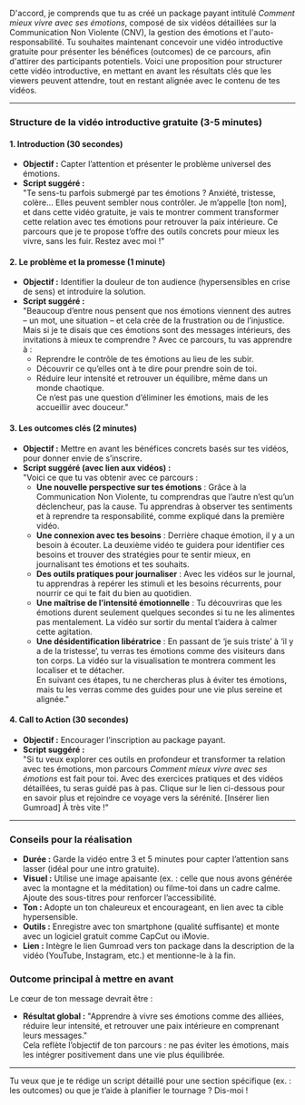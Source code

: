 D'accord, je comprends que tu as créé un package payant intitulé *Comment mieux vivre avec ses émotions*, composé de six vidéos détaillées sur la Communication Non Violente (CNV), la gestion des émotions et l'auto-responsabilité. Tu souhaites maintenant concevoir une vidéo introductive gratuite pour présenter les bénéfices (outcomes) de ce parcours, afin d'attirer des participants potentiels. Voici une proposition pour structurer cette vidéo introductive, en mettant en avant les résultats clés que les viewers peuvent attendre, tout en restant alignée avec le contenu de tes vidéos.

---

### Structure de la vidéo introductive gratuite (3-5 minutes)

#### 1. Introduction (30 secondes)
- **Objectif :** Capter l’attention et présenter le problème universel des émotions.
- **Script suggéré :**  
  "Te sens-tu parfois submergé par tes émotions ? Anxiété, tristesse, colère… Elles peuvent sembler nous contrôler. Je m’appelle [ton nom], et dans cette vidéo gratuite, je vais te montrer comment transformer cette relation avec tes émotions pour retrouver la paix intérieure. Ce parcours que je te propose t’offre des outils concrets pour mieux les vivre, sans les fuir. Restez avec moi !"

#### 2. Le problème et la promesse (1 minute)
- **Objectif :** Identifier la douleur de ton audience (hypersensibles en crise de sens) et introduire la solution.
- **Script suggéré :**  
  "Beaucoup d’entre nous pensent que nos émotions viennent des autres – un mot, une situation – et cela crée de la frustration ou de l’injustice. Mais si je te disais que ces émotions sont des messages intérieurs, des invitations à mieux te comprendre ? Avec ce parcours, tu vas apprendre à :  
  - Reprendre le contrôle de tes émotions au lieu de les subir.  
  - Découvrir ce qu’elles ont à te dire pour prendre soin de toi.  
  - Réduire leur intensité et retrouver un équilibre, même dans un monde chaotique.  
  Ce n’est pas une question d’éliminer les émotions, mais de les accueillir avec douceur."

#### 3. Les outcomes clés (2 minutes)
- **Objectif :** Mettre en avant les bénéfices concrets basés sur tes vidéos, pour donner envie de s’inscrire.
- **Script suggéré (avec lien aux vidéos) :**  
  "Voici ce que tu vas obtenir avec ce parcours :  
  - **Une nouvelle perspective sur tes émotions** : Grâce à la Communication Non Violente, tu comprendras que l’autre n’est qu’un déclencheur, pas la cause. Tu apprendras à observer tes sentiments et à reprendre ta responsabilité, comme expliqué dans la première vidéo.  
  - **Une connexion avec tes besoins** : Derrière chaque émotion, il y a un besoin à écouter. La deuxième vidéo te guidera pour identifier ces besoins et trouver des stratégies pour te sentir mieux, en journalisant tes émotions et tes souhaits.  
  - **Des outils pratiques pour journaliser** : Avec les vidéos sur le journal, tu apprendras à repérer les stimuli et les besoins récurrents, pour nourrir ce qui te fait du bien au quotidien.  
  - **Une maîtrise de l’intensité émotionnelle** : Tu découvriras que les émotions durent seulement quelques secondes si tu ne les alimentes pas mentalement. La vidéo sur sortir du mental t’aidera à calmer cette agitation.  
  - **Une désidentification libératrice** : En passant de ‘je suis triste’ à ‘il y a de la tristesse’, tu verras tes émotions comme des visiteurs dans ton corps. La vidéo sur la visualisation te montrera comment les localiser et te détacher.  
  En suivant ces étapes, tu ne chercheras plus à éviter tes émotions, mais tu les verras comme des guides pour une vie plus sereine et alignée."

#### 4. Call to Action (30 secondes)
- **Objectif :** Encourager l’inscription au package payant.
- **Script suggéré :**  
  "Si tu veux explorer ces outils en profondeur et transformer ta relation avec tes émotions, mon parcours *Comment mieux vivre avec ses émotions* est fait pour toi. Avec des exercices pratiques et des vidéos détaillées, tu seras guidé pas à pas. Clique sur le lien ci-dessous pour en savoir plus et rejoindre ce voyage vers la sérénité. [Insérer lien Gumroad] À très vite !"

---

### Conseils pour la réalisation
- **Durée :** Garde la vidéo entre 3 et 5 minutes pour capter l’attention sans lasser (idéal pour une intro gratuite).  
- **Visuel :** Utilise une image apaisante (ex. : celle que nous avons générée avec la montagne et la méditation) ou filme-toi dans un cadre calme. Ajoute des sous-titres pour renforcer l’accessibilité.  
- **Ton :** Adopte un ton chaleureux et encourageant, en lien avec ta cible hypersensible.  
- **Outils :** Enregistre avec ton smartphone (qualité suffisante) et monte avec un logiciel gratuit comme CapCut ou iMovie.  
- **Lien :** Intègre le lien Gumroad vers ton package dans la description de la vidéo (YouTube, Instagram, etc.) et mentionne-le à la fin.

### Outcome principal à mettre en avant
Le cœur de ton message devrait être :  
- **Résultat global :** "Apprendre à vivre ses émotions comme des alliées, réduire leur intensité, et retrouver une paix intérieure en comprenant leurs messages."  
Cela reflète l’objectif de ton parcours : ne pas éviter les émotions, mais les intégrer positivement dans une vie plus équilibrée.

---

Tu veux que je te rédige un script détaillé pour une section spécifique (ex. : les outcomes) ou que je t’aide à planifier le tournage ? Dis-moi !